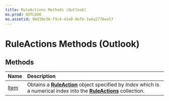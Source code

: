 ```yaml
---
title: RuleActions Methods (Outlook)
ms.prod: OUTLOOK
ms.assetid: 98d30e30-f9c4-41e0-9efb-3a4a2776ee57
---
```



# RuleActions Methods (Outlook)

## Methods



|**Name**|**Description**|
|:-----|:-----|
|[Item](ruleactions-item-method-outlook.md)|Obtains a  **[RuleAction](ruleaction-object-outlook.md)** object specified by _Index_ which is a numerical index into the **[RuleActions](ruleactions-object-outlook.md)** collection.|

